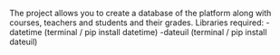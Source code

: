 The project allows you to create a database of the platform along with courses, teachers and students and their grades.
Libraries required:
-datetime (terminal / pip install datetime)
-dateuil (terminal / pip install dateuil)
